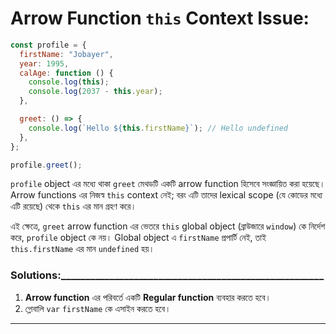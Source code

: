 
#  Arrow Function `this` Context Issue:
```javascript
const profile = {
  firstName: "Jobayer",
  year: 1995,
  calAge: function () {
    console.log(this);
    console.log(2037 - this.year);
  },

  greet: () => {
    console.log(`Hello ${this.firstName}`); // Hello undefined
  },
};

profile.greet();
```
`profile` object এর মধ্যে থাকা `greet` মেথডটি একটি arrow function হিসেবে সংজ্ঞায়িত করা হয়েছে। Arrow functions এর নিজস্ব `this` context নেই; বরং এটি তাদের lexical scope (যে কোডের মধ্যে এটি রয়েছে) থেকে `this` এর মান গ্রহণ করে।

এই ক্ষেত্রে, `greet` arrow function এর ভেতরে `this` global object (ব্রাউজারে `window`) কে নির্দেশ করে, `profile` object কে নয়। Global object এ `firstName` প্রপার্টি নেই, তাই `this.firstName` এর মান `undefined` হয়।

### Solutions:______________________________________________________
1. **Arrow function** এর পরিবর্তে একটি **Regular function** ব্যবহার করতে হবে। 
2. গ্লোবালি `var` `firstName` কে এসাইন করতে হবে।

---
